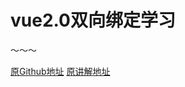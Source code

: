# vue2.0双向绑定学习



～～～

[原Github地址](https://github.com/canfoo/self-vue)
[原讲解地址](https://juejin.im/entry/5923973da22b9d005893805a)


